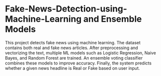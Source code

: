 # Fake-News-Detection-using-Machine-Learning and Ensemble Models
This project detects fake news using machine learning. The dataset contains both real and fake news articles. After preprocessing and vectorizing the text, multiple ML models such as Logistic Regression, Naive Bayes, and Random Forest are trained. An ensemble voting classifier combines these models to improve accuracy. Finally, the system predicts whether a given news headline is Real or Fake  based on user input.
